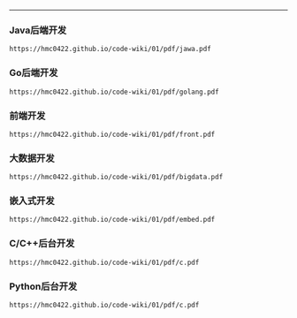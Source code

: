 ---
<!-- tabs:start -->

### **Java后端开发**

```pdf
https://hmc0422.github.io/code-wiki/01/pdf/jawa.pdf
```

### **Go后端开发**

```pdf
https://hmc0422.github.io/code-wiki/01/pdf/golang.pdf
```

### **前端开发**

```pdf
https://hmc0422.github.io/code-wiki/01/pdf/front.pdf
```

### **大数据开发**

```pdf
https://hmc0422.github.io/code-wiki/01/pdf/bigdata.pdf
```

### **嵌入式开发**

```pdf
https://hmc0422.github.io/code-wiki/01/pdf/embed.pdf
```

### **C/C++后台开发**

```pdf
https://hmc0422.github.io/code-wiki/01/pdf/c.pdf
```

### **Python后台开发**

```pdf
https://hmc0422.github.io/code-wiki/01/pdf/c.pdf
```

<!-- tabs:end -->
